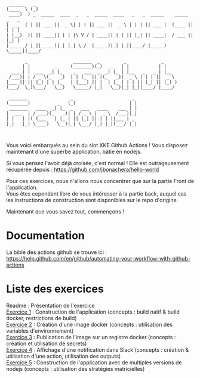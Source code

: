 ```
 ______   _                                                                 
(____  \ (_)                                                                
 ____)  ) _  _____  ____  _   _  _____  ____   _   _  _____    _____  _   _ 
|  __  ( | || ___ ||  _ \| | | || ___ ||  _ \ | | | || ___ |  (____ || | | |
| |__)  )| || ____|| | | |\ V / | ____|| | | || |_| || ____|  / ___ || |_| |
|______/ |_||_____)|_| |_| \_/  |_____)|_| |_||____/ |_____)  \_____||____/ 
                                                                            
       _                 _______  _         _             _     
      | |         _     (_______)(_)   _   | |           | |    
  ___ | |  ___  _| |_    _   ___  _  _| |_ | |__   _   _ | |__  
 /___)| | / _ \(_   _)  | | (_  || |(_   _)|  _ \ | | | ||  _ \ 
|___ || || |_| | | |_   | |___) || |  | |_ | | | || |_| || |_) )
(___/  \_)\___/   \__)   \_____/ |_|   \__)|_| |_||____/ |____/ 
                                                                
 _______                _                      _ 
(_______)          _   (_)                    | |
 _______   ____  _| |_  _   ___   ____    ___ | |
|  ___  | / ___)(_   _)| | / _ \ |  _ \  /___)|_|
| |   | |( (___   | |_ | || |_| || | | ||___ | _ 
|_|   |_| \____)   \__)|_| \___/ |_| |_|(___/ |_|
                                                 
                                                                                
```

Vous voici embarqués au sein du slot XKE Github Actions ! 
Vous disposez maintenant d'une superbe application, bâtie en nodejs.

Si vous pensez l'avoir déjà croisée, c'est normal ! 
Elle est outrageusement récupérée depuis : https://github.com/jbonachera/hello-world

Pour ces exercices, nous n'allons nous concentrer que sur la partie Front de l'application.  
Vous êtes cependant libre de vous intéresser à la partie back, auquel cas les instructions de construction sont disponibles sur le repo d'origine.

Maintenant que vous savez tout, commençons ! 

# Documentation
La bible des actions github se trouve ici : https://help.github.com/en/github/automating-your-workflow-with-github-actions

# Liste des exercices 
Readme : Présentation de l'exercice  
[Exercice 1](./ex01.md) : Construction de l'application (concepts : build natif & build docker, restrictions de build)  
[Exercice 2](./ex02.md) : Création d'une image docker (concepts : utilisation des variables d'environnement)  
[Exercice 3](./ex03.md) : Publication de l'image sur un registre docker (concepts : création et utilisation de secrets)  
[Exercice 4](./ex04.md) : Affichage d'une notification dans Slack (concepts : création & utilisation d'une action, utilisation des outputs)  
[Exercice 5](./ex05.md) : Construction de l'application avec de multiples versions de nodejs (concepts : utilisation des stratégies matricielles)  
                                                            
